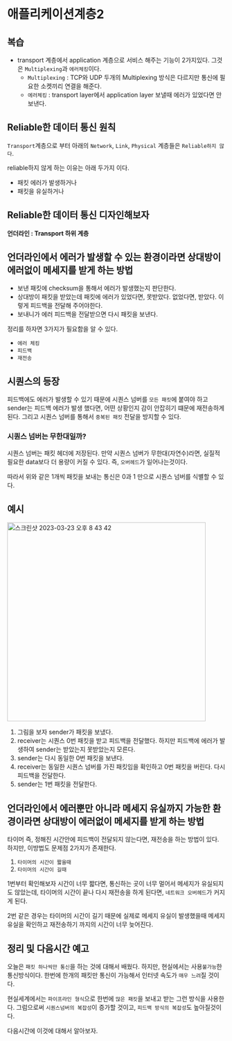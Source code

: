 # 애플리케이션계층2

## 복습

- transport 계층에서 application 계층으로 서비스 해주는 기능이 2가지있다. 그것은 `Multiplexing`과 `에러체킹`이다.
    - `Multiplexing` : TCP와 UDP 두개의 Multiplexing 방식은 다르지만 통신에 필요한 소켓끼리 연결을 해준다.
    - `에러체킹` : transport layer에서 application layer 보낼때 에러가 있었다면 안보낸다.

## Reliable한 데이터 통신 원칙

`Transport`계층으로 부터 아래의 `Network`, `Link`, `Physical` 계층들은 `Reliable하지 않다`. 

reliable하지 않게 하는 이유는 아래 두가지 이다. 

- 패킷 에러가 발생하거나
- 패킷을 유실하거나

## Reliable한 데이터 통신 디자인해보자

**언더라인 : Transport 하위 계층**

## 언더라인에서 에러가 발생할 수 있는 환경이라면 상대방이 에러없이 메세지를 받게 하는 방법

- 보낸 패킷에 checksum을 통해서 에러가 발생했는지 판단한다.
- 상대방이 패킷을 받았는데 패킷에 에러가 있었다면, 못받았다. 없었다면, 받았다. 이렇게 피드백을 전달해 주어야한다.
- 보내니가 에러 피드백을 전달받으면 다시 패킷을 보낸다.

정리를 하자면 3가지가 필요함을 알 수 있다. 

- `에러 체킹`
- `피드백`
- `재전송`

## 시퀀스의 등장

피드백에도 에러가 발생할 수 있기 때문에 시퀀스 넘버를 `모든 패킷`에 붙여야 하고 sender는 피드백 에러가 발생 했다면, 어떤 상황인지 감이 안잡히기 떄문에 재전송하게 된다. 그리고 시퀀스 넘버를 통해서 `중복된 패킷` 전달을 방지할 수 있다. 

### 시퀀스 넘버는 무한대일까?

시퀀스 넘버는 패킷 헤더에 저장된다. 만약 시퀀스 넘버가 무한대(자연수)라면, 실질적 필요한 data보다 더 용량이 커질 수 있다. 즉, `오버헤드`가 일어나는것이다. 

따라서 위와 같은 1개씩 패킷을 보내는 통신은 0과 1 만으로 시퀀스 넘버를 식별할 수 있다. 

## 예시

<img width="458" alt="스크린샷 2023-03-23 오후 8 43 42" src="https://user-images.githubusercontent.com/104377048/227193528-9856fef9-fac2-4709-839a-b9a8c02254ac.png">

1. 그림을 보자 sender가 패킷을 보냈다. 
2. receiver는 시퀀스 0번 패킷을 받고 피드백을 전달했다. 하지만 피드백에 에러가 발생하여 sender는 받았는지 못받았는지 모른다. 
3. sender는 다시 동일한 0번 패킷을 보낸다. 
4. receiver는 동일한 시퀀스 넘버를 가진 패킷임을 확인하고 0번 패킷을 버린다. 다시 피드백을 전달한다. 
5. sender는 1번 패킷을 전달한다. 

## 언더라인에서 에러뿐만 아니라 메세지 유실까지 가능한 환경이라면 상대방이 에러없이 메세지를 받게 하는 방법

타이머 즉, 정해진 시간안에 피드백이 전달되지 않는다면, 재전송을 하는 방법이 있다. 하지만, 이방법도 문제점 2가지가 존재한다. 

1. `타이머의 시간이 짧을때`
2. `타이머의 시간이 길때`

1번부터 확인해보자 시간이 너무 짧다면, 통신하는 곳이 너무 멀어서 메세지가 유실되지도 않았는데, 타이머의 시간이 끝나 다시 재전송을 하게 된다면, `네트워크 오버헤드`가 커지게 된다. 

2번 같은 경우는 타이머의 시간이 길기 때문에 실제로 메세지 유실이 발생했을때 메세지 유실을 확인하고 재전송하기 까지의 시간이 너무 늦어진다. 

## 정리 및 다음시간 예고

오늘은 `패킷 하나씩만 통신`을 하는 것에 대해서 배웠다. 하지만, 현실에서는 사용`불가능`한 통신방식이다. 한번에 한개의 패킷만 통신이 가능해서 인터넷 속도가 `매우 느려`질 것이다. 

현실세계에서는 `파이프라인 형식`으로 한번에 `많은 패킷`을 보내고 받는 그런 방식을 사용한다. 그럼으로써 `시퀀스넘버의 복잡성`이 증가할 것이고, `피드백 방식의 복잡성`도 높아질것이다. 

다음시간에 이것에 대해서 알아보자.
